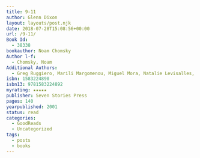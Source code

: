 ```yaml
---
title: 9-11
author: Glenn Dixon
layout: layouts/post.njk
date: 2018-07-28T15:08:56+00:00
url: /9-11/
Book Id:
  - 38338
bookauthor: Noam Chomsky
Author l-f:
  - Chomsky, Noam
Additional Authors:
  - Greg Ruggiero, Marili Margomenou, Miguel Mora, Natalie Levisalles, Il Manifesto, Hartford Courant, David Barsamian, Radio B92, Elise Fried, Peter Kreysler, Gionarle del Popolo, Michael Albert
isbn: 1583224890
isbn13: 9781583224892
myrating: ★★★★★
publisher: Seven Stories Press
pages: 140
yearpublished: 2001
status: read
categories:
  - GoodReads
  - Uncategorized
tags:
  - posts
  - books
---
```

